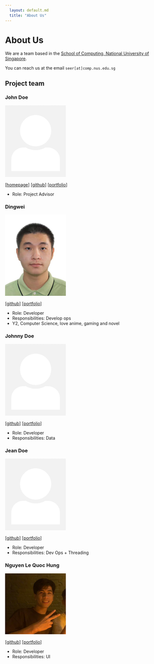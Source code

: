 ```yaml
---
  layout: default.md
  title: "About Us"
---
```


# About Us

We are a team based in the [School of Computing, National University of Singapore](http://www.comp.nus.edu.sg).

You can reach us at the email `seer[at]comp.nus.edu.sg`

## Project team

### John Doe

<img src="images/johndoe.png" width="200px">

[[homepage](http://www.comp.nus.edu.sg/~damithch)]
[[github](https://github.com/johndoe)]
[[portfolio](team/sherrinfordhr)]

* Role: Project Advisor

### Dingwei

<img src="images/sherrinfordhr.png" width="200px">

[[github](http://github.com/SherrinfordHR)]
[[portfolio](team/sherrinfordhr.md)]

* Role: Developer
* Responsibilities: Develop ops
* Y2, Computer Science,  love anime, gaming and novel

### Johnny Doe

<img src="images/johndoe.png" width="200px">

[[github](http://github.com/johndoe)] [[portfolio](team/sherrinfordhr)]

* Role: Developer
* Responsibilities: Data

### Jean Doe

<img src="images/johndoe.png" width="200px">

[[github](http://github.com/johndoe)]
[[portfolio](team/sherrinfordhr)]

* Role: Developer
* Responsibilities: Dev Ops + Threading

### Nguyen Le Quoc Hung

<img src="images/nlqhung130403.png" width="200px">

[[github](http://github.com/nlqhung130403)]
[[portfolio](team/nlqhung130403.md)]

* Role: Developer
* Responsibilities: UI
